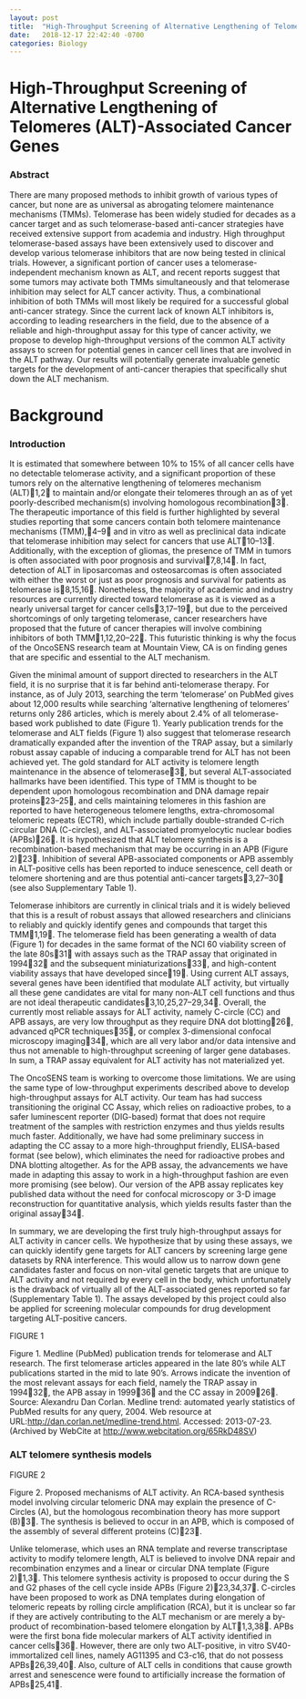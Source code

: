 ```yaml
---
layout: post
title:  "High-Throughput Screening of Alternative Lengthening of Telomeres (ALT)-Associated Cancer Genes"
date:   2018-12-17 22:42:40 -0700
categories: Biology
---
```

# High-Throughput Screening of Alternative Lengthening of Telomeres (ALT)-Associated Cancer Genes

### Abstract
There are many proposed methods to inhibit growth of various types of cancer, but none are as universal as abrogating telomere maintenance mechanisms (TMMs). Telomerase has been widely studied for decades as a cancer target and as such telomerase-based anti-cancer strategies have received extensive support from academia and industry. High throughput telomerase-based assays have been extensively used to discover and develop various telomerase inhibitors that are now being tested in clinical trials.  However, a significant portion of cancer uses a telomerase-independent mechanism known as ALT, and recent reports suggest that some tumors may activate both TMMs simultaneously and that telomerase inhibition may select for ALT cancer activity. Thus, a combinational inhibition of both TMMs will most likely be required for a successful global anti-cancer strategy. Since the current lack of known ALT inhibitors is, according to leading researchers in the field, due to the absence of a reliable and high-throughput assay for this type of cancer activity, we propose to develop high-throughput versions of the common ALT activity assays to screen for potential genes in cancer cell lines that are involved in the ALT pathway. Our results will potentially generate invaluable genetic targets for the development of anti-cancer therapies that specifically shut down the ALT mechanism.

# Background

### Introduction
It is estimated that somewhere between 10% to 15% of all cancer cells have no detectable telomerase activity, and a significant proportion of these tumors rely on the alternative lengthening of telomeres mechanism (ALT)1,2 to maintain and/or elongate their telomeres through an as of yet poorly-described mechanism(s) involving homologous recombination3. The therapeutic importance of this field is further highlighted by several studies reporting that some cancers contain both telomere maintenance mechanisms (TMM),4–9 and in vitro as well as preclinical data indicate that telomerase inhibition may select for cancers that use ALT10–13. Additionally, with the exception of gliomas, the presence of TMM in tumors is often associated with poor prognosis and survival7,8,14. In fact, detection of ALT in liposarcomas and osteosarcomas is often associated with either the worst or just as poor prognosis and survival for patients as telomerase is8,15,16. Nonetheless, the majority of academic and industry resources are currently directed toward telomerase as it is viewed as a nearly universal target for cancer cells3,17–19, but due to the perceived shortcomings of only targeting telomerase, cancer researchers have proposed that the future of cancer therapies will involve combining inhibitors of both TMM1,12,20–22.  This futuristic thinking is why the focus of the OncoSENS research team at Mountain View, CA is on finding genes that are specific and essential to the ALT mechanism.

Given the minimal amount of support directed to researchers in the ALT field, it is no surprise that it is far behind anti-telomerase therapy. For instance, as of July 2013, searching the term ‘telomerase’ on PubMed gives about 12,000 results while searching ‘alternative lengthening of telomeres’ returns only 286 articles, which is merely about 2.4% of all telomerase-based work published to date (Figure 1). Yearly publication trends for the telomerase and ALT fields (Figure 1) also suggest that telomerase research dramatically expanded after the invention of the TRAP assay, but a similarly robust assay capable of inducing a comparable trend for ALT has not been achieved yet. The gold standard for ALT activity is telomere length maintenance in the absence of telomerase3, but several ALT-associated hallmarks have been identified. This type of TMM is thought to be dependent upon homologous recombination and DNA damage repair proteins23–25, and cells maintaining telomeres in this fashion are reported to have heterogeneous telomere lengths, extra-chromosomal telomeric repeats (ECTR), which include partially double-stranded C-rich circular DNA (C-circles), and ALT-associated promyelocytic nuclear bodies (APBs)26. It is hypothesized that ALT telomere synthesis is a recombination-based mechanism that may be occurring in an APB (Figure 2)23.  Inhibition of several APB-associated components or APB assembly in ALT-positive cells has been reported to induce senescence, cell death or telomere shortening and are thus potential anti-cancer targets3,27–30 (see also Supplementary Table 1).

Telomerase inhibitors are currently in clinical trials and it is widely believed that this is a result of robust assays that allowed researchers and clinicians to reliably and quickly identify genes and compounds that target this TMM1,19. The telomerase field has been generating a wealth of data (Figure 1) for decades in the same format of the NCI 60 viability screen of the late 80s31 with assays such as the TRAP assay that originated in 199432 and the subsequent miniaturizations33, and high-content viability assays that have developed since19. Using current ALT assays, several genes have been identified that modulate ALT activity, but virtually all these gene candidates are vital for many non-ALT cell functions and thus are not ideal therapeutic candidates3,10,25,27–29,34.  Overall, the currently most reliable assays for ALT activity, namely C-circle (CC) and APB assays, are very low throughput as they require DNA dot blotting26, advanced qPCR techniques35, or complex 3-dimensional confocal microscopy imaging34, which are all very labor and/or data intensive and thus not amenable to high-throughput screening of larger gene databases. In sum, a TRAP assay equivalent for ALT activity has not materialized yet.

The OncoSENS team is working to overcome those limitations.  We are using the same type of low-throughput experiments described above to develop high-throughput assays for ALT activity. Our team has had success transitioning the original CC Assay, which relies on radioactive probes, to a safer luminescent reporter (DIG-based) format that does not require treatment of the samples with restriction enzymes and thus yields results much faster. Additionally, we have had some preliminary success in adapting the CC assay to a more high-throughput friendly, ELISA-based format (see below), which eliminates the need for radioactive probes and DNA blotting altogether. As for the APB assay, the advancements we have made in adapting this assay to work in a high-throughput fashion are even more promising (see below). Our version of the APB assay replicates key published data without the need for confocal microscopy or 3-D image reconstruction for quantitative analysis, which yields results faster than the original assay34.  

In summary, we are developing the first truly high-throughput assays for ALT activity in cancer cells. We hypothesize that by using these assays, we can quickly identify gene targets for ALT cancers by screening large gene datasets by RNA interference. This would allow us to narrow down gene candidates faster and focus on non-vital genetic targets that are unique to ALT activity and not required by every cell in the body, which unfortunately is the drawback of virtually all of the ALT-associated genes reported so far (Supplementary Table 1). The assays developed by this project could also be applied for screening molecular compounds for drug development targeting ALT-positive cancers.

FIGURE 1

Figure 1. Medline (PubMed) publication trends for telomerase and ALT research. The first telomerase articles appeared in the late 80’s while ALT publications started in the mid to late 90’s. Arrows indicate the invention of the most relevant assays for each field, namely the TRAP assay in 199432, the APB assay in 199936 and the CC assay in 200926.  Source: Alexandru Dan Corlan. Medline trend: automated yearly statistics of PubMed results for any query, 2004. Web resource at URL:http://dan.corlan.net/medline-trend.html. Accessed: 2013-07-23. (Archived by WebCite at http://www.webcitation.org/65RkD48SV) 

### ALT telomere synthesis models

FIGURE 2

Figure 2. Proposed mechanisms of ALT activity.  An RCA-based synthesis model involving circular telomeric DNA may explain the presence of C-Circles (A), but the homologous recombination theory has more support (B)3.  The synthesis is believed to occur in an APB, which is composed of the assembly of several different proteins (C)23.

Unlike telomerase, which uses an RNA template and reverse transcriptase activity to modify telomere length, ALT is believed to involve DNA repair and recombination enzymes and a linear or circular DNA template (Figure 2)1,3.  This telomere synthesis activity is proposed to occur during the S and G2 phases of the cell cycle inside APBs (Figure 2)23,34,37.  C-circles have been proposed to work as DNA templates during elongation of telomeric repeats by rolling circle amplification (RCA), but it is unclear so far if they are actively contributing to the ALT mechanism or are merely a by-product of recombination-based telomere elongation by ALT1,3,38. APBs were the first bona fide molecular markers of ALT activity identified in cancer cells36. However, there are only two ALT-positive, in vitro SV40-immortalized cell lines, namely AG11395 and C3-c16, that do not possess APBs26,39,40. Also, culture of ALT cells in conditions that cause growth arrest and senescence were found to artificially increase the formation of APBs25,41.

###
